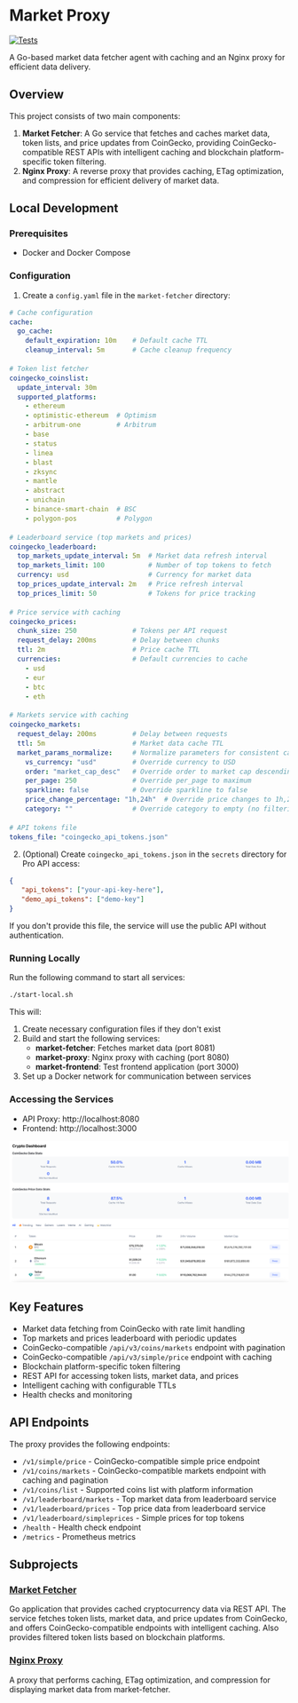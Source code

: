 # Market Proxy

[![Tests](https://github.com/status-im/market-proxy/actions/workflows/test.yml/badge.svg)](https://github.com/status-im/market-proxy/actions/workflows/test.yml)

A Go-based market data fetcher agent with caching and an Nginx proxy for efficient data delivery.

## Overview

This project consists of two main components:

1. **Market Fetcher**: A Go service that fetches and caches market data, token lists, and price updates from CoinGecko, providing CoinGecko-compatible REST APIs with intelligent caching and blockchain platform-specific token filtering.
2. **Nginx Proxy**: A reverse proxy that provides caching, ETag optimization, and compression for efficient delivery of market data.

## Local Development

### Prerequisites

- Docker and Docker Compose


### Configuration

1. Create a `config.yaml` file in the `market-fetcher` directory:
```yaml
# Cache configuration
cache:
  go_cache:
    default_expiration: 10m    # Default cache TTL
    cleanup_interval: 5m       # Cache cleanup frequency

# Token list fetcher
coingecko_coinslist:
  update_interval: 30m
  supported_platforms:
    - ethereum
    - optimistic-ethereum  # Optimism
    - arbitrum-one         # Arbitrum
    - base
    - status
    - linea
    - blast
    - zksync
    - mantle
    - abstract
    - unichain
    - binance-smart-chain  # BSC
    - polygon-pos          # Polygon

# Leaderboard service (top markets and prices)
coingecko_leaderboard:
  top_markets_update_interval: 5m  # Market data refresh interval
  top_markets_limit: 100           # Number of top tokens to fetch
  currency: usd                    # Currency for market data
  top_prices_update_interval: 2m   # Price refresh interval
  top_prices_limit: 50             # Tokens for price tracking

# Price service with caching
coingecko_prices:
  chunk_size: 250              # Tokens per API request
  request_delay: 200ms         # Delay between chunks
  ttl: 2m                      # Price cache TTL
  currencies:                  # Default currencies to cache
    - usd
    - eur
    - btc
    - eth

# Markets service with caching
coingecko_markets:
  request_delay: 200ms         # Delay between requests
  ttl: 5m                      # Market data cache TTL
  market_params_normalize:     # Normalize parameters for consistent caching
    vs_currency: "usd"         # Override currency to USD
    order: "market_cap_desc"   # Override order to market cap descending
    per_page: 250              # Override per_page to maximum
    sparkline: false           # Override sparkline to false
    price_change_percentage: "1h,24h"  # Override price changes to 1h,24h
    category: ""               # Override category to empty (no filtering)

# API tokens file
tokens_file: "coingecko_api_tokens.json"
```

2. (Optional) Create `coingecko_api_tokens.json` in the `secrets` directory for Pro API access:
```json
{
   "api_tokens": ["your-api-key-here"], 
   "demo_api_tokens": ["demo-key"]
}
```

If you don't provide this file, the service will use the public API without authentication.

### Running Locally

Run the following command to start all services:

```bash
./start-local.sh
```

This will:
1. Create necessary configuration files if they don't exist
2. Build and start the following services:
   - **market-fetcher**: Fetches market data (port 8081)
   - **market-proxy**: Nginx proxy with caching (port 8080)
   - **market-frontend**: Test frontend application (port 3000)
3. Set up a Docker network for communication between services

### Accessing the Services

- API Proxy: http://localhost:8080
- Frontend: http://localhost:3000

![img.png](test-api.png)

## Key Features

- Market data fetching from CoinGecko with rate limit handling
- Top markets and prices leaderboard with periodic updates
- CoinGecko-compatible `/api/v3/coins/markets` endpoint with pagination
- CoinGecko-compatible `/api/v3/simple/price` endpoint with caching
- Blockchain platform-specific token filtering
- REST API for accessing token lists, market data, and prices
- Intelligent caching with configurable TTLs
- Health checks and monitoring

## API Endpoints

The proxy provides the following endpoints:

- `/v1/simple/price` - CoinGecko-compatible simple price endpoint
- `/v1/coins/markets` - CoinGecko-compatible markets endpoint with caching and pagination
- `/v1/coins/list` - Supported coins list with platform information
- `/v1/leaderboard/markets` - Top market data from leaderboard service
- `/v1/leaderboard/prices` - Top price data from leaderboard service  
- `/v1/leaderboard/simpleprices` - Simple prices for top tokens
- `/health` - Health check endpoint
- `/metrics` - Prometheus metrics


## Subprojects

### [Market Fetcher](./market-fetcher/README.md)

Go application that provides cached cryptocurrency data via REST API. The service fetches token lists, market data, and price updates from CoinGecko, and offers CoinGecko-compatible endpoints with intelligent caching. Also provides filtered token lists based on blockchain platforms.

### [Nginx Proxy](./nginx-proxy/README.md)

A proxy that performs caching, ETag optimization, and compression for displaying market data from market-fetcher.
